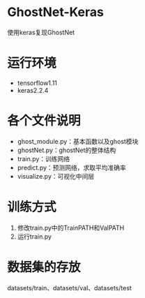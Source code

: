 # GhostNet-Keras
使用keras复现GhostNet

# 运行环境
- tensorflow1.11
- keras2.2.4

# 各个文件说明
- ghost_module.py：基本函数以及ghost模块
- ghostNet.py：ghostNet的整体结构
- train.py：训练网络
- predict.py：预测网络，求取平均准确率
- visualize.py：可视化中间层

# 训练方式
1. 修改train.py中的TrainPATH和ValPATH
2. 运行train.py

# 数据集的存放
datasets/train、datasets/val、datasets/test
